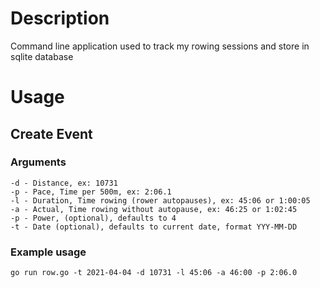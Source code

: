 # Description
Command line application used to track my rowing sessions and store in sqlite database

# Usage
## Create Event
### Arguments
```
-d - Distance, ex: 10731  
-p - Pace, Time per 500m, ex: 2:06.1  
-l - Duration, Time rowing (rower autopauses), ex: 45:06 or 1:00:05  
-a - Actual, Time rowing without autopause, ex: 46:25 or 1:02:45  
-p - Power, (optional), defaults to 4  
-t - Date (optional), defaults to current date, format YYY-MM-DD  
```

### Example usage
`go run row.go -t 2021-04-04 -d 10731 -l 45:06 -a 46:00 -p 2:06.0`
